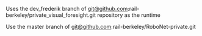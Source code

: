 Uses the dev_frederik branch of git@github.com:rail-berkeley/private_visual_foresight.git repository as the runtime

Use the master branch of git@github.com:rail-berkeley/RoboNet-private.git